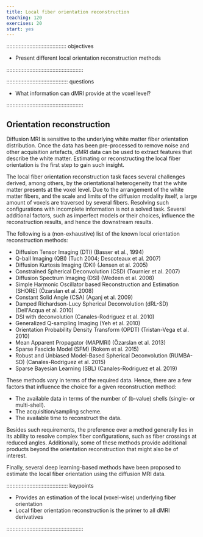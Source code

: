 ```yaml
---
title: Local fiber orientation reconstruction
teaching: 120
exercises: 20
start: yes
---
```




::::::::::::::::::::::::::::::::::::::: objectives

- Present different local orientation reconstruction methods

::::::::::::::::::::::::::::::::::::::::::::::::::

:::::::::::::::::::::::::::::::::::::::: questions

- What information can dMRI provide at the voxel level?

::::::::::::::::::::::::::::::::::::::::::::::::::

## Orientation reconstruction

Diffusion MRI is sensitive to the underlying white matter fiber orientation
distribution. Once the data has been pre-processed to remove noise and other
acquisition artefacts, dMRI data can be used to extract features that describe
the white matter. Estimating or reconstructing the local fiber orientation is
the first step to gain such insight.

The local fiber orientation reconstruction task faces several challenges
derived, among others, by the orientational heterogeneity that the white matter
presents at the voxel level. Due to the arrangement of the white matter fibers,
and the scale and limits of the diffusion modality itself, a large amount of
voxels are traversed by several fibers. Resolving such configurations with
incomplete information is not a solved task. Several additional factors, such as
imperfect models or their choices, influence the reconstruction results, and
hence the downstream results.

The following is a (non-exhaustive) list of the known local orientation
reconstruction methods:

- Diffusion Tensor Imaging (DTI) (Basser et al., 1994)
- Q-ball Imaging (QBI) (Tuch 2004; Descoteaux et al. 2007)
- Diffusion Kurtosis Imaging (DKI) (Jensen et al. 2005)
- Constrained Spherical Deconvolution (CSD) (Tournier et al. 2007)
- Diffusion Spectrum Imaging (DSI) (Wedeen et al. 2008)
- Simple Harmonic Oscillator based Reconstruction and Estimation (SHORE) (Özarslan et al. 2008)
- Constant Solid Angle (CSA) (Aganj et al. 2009)
- Damped Richardson-Lucy Spherical Deconvolution (dRL-SD) (Dell'Acqua et al. 2010)
- DSI with deconvolution (Canales-Rodriguez et al. 2010)
- Generalized Q-sampling Imaging (Yeh et al. 2010)
- Orientation Probability Density Transform (OPDT) (Tristan-Vega et al. 2010)
- Mean Apparent Propagator (MAPMRI) (Özarslan et al. 2013)
- Sparse Fascicle Model (SFM) (Rokem et al. 2015)
- Robust and Unbiased Model-Based Spherical Deconvolution (RUMBA-SD) (Canales-Rodriguez et al. 2015)
- Sparse Bayesian Learning (SBL) (Canales-Rodriguez et al. 2019)

These methods vary in terms of the required data. Hence, there are a few factors
that influence the choice for a given reconstruction method:

- The available data in terms of the number of (b-value) shells (single- or
  multi-shell).
- The acquisition/sampling scheme.
- The available time to reconstruct the data.

Besides such requirements, the preference over a method generally lies in its
ability to resolve complex fiber configurations, such as fiber crossings at
reduced angles. Additionally, some of these methods provide additional products
beyond the orientation reconstruction that might also be of interest.

Finally, several deep learning-based methods have been proposed to estimate the
local fiber orientation using the diffusion MRI data.

:::::::::::::::::::::::::::::::::::::::: keypoints

- Provides an estimation of the local (voxel-wise) underlying fiber orientation
- Local fiber orientation reconstruction is the primer to all dMRI derivatives

::::::::::::::::::::::::::::::::::::::::::::::::::


